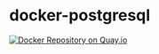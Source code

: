docker-postgresql
=================

[![Docker Repository on Quay.io](https://quay.io/repository/nicolastr11/docker-postgresql/status "Docker Repository on Quay.io")](https://quay.io/repository/nicolastr11/docker-postgresql)
